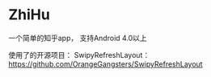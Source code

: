 # ZhiHu
一个简单的知乎app， 支持Android 4.0以上

使用了的开源项目：
SwipyRefreshLayout：https://github.com/OrangeGangsters/SwipyRefreshLayout
